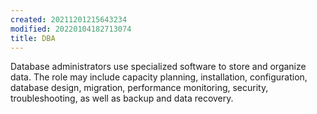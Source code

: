 ```yaml
---
created: 20211201215643234
modified: 20220104182713074
title: DBA
---
```


Database administrators use specialized software to store and organize data. The role may include capacity planning, installation, configuration, database design, migration, performance monitoring, security, troubleshooting, as well as backup and data recovery.
